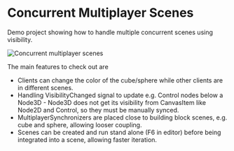 # Concurrent Multiplayer Scenes
Demo project showing how to handle multiple concurrent scenes using visibility.

![Concurrent multiplayer scenes](https://github.com/jkvastad/Godot-4-Multiplayer-Tutorials/assets/9295196/4d662516-c03b-4635-8a2c-06a6d8129547)


The main features to check out are

* Clients can change the color of the cube/sphere while other clients are in different scenes.
* Handling VisibilityChanged signal to update e.g. Control nodes below a Node3D - Node3D does not get its visibility from CanvasItem like Node2D and Control, so they must be manually synced.
* MultiplayerSynchronizers are placed close to building block scenes, e.g. cube and sphere, allowing looser coupling.
* Scenes can be created and run stand alone (F6 in editor) before being integrated into a scene, allowing faster iteration.
